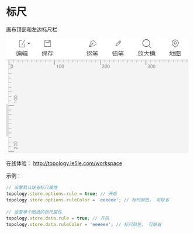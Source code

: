 # 标尺

画布顶部和左边标尺栏

![乐吾乐topology标尺](/img/rule.png)

在线体验： http://topology.le5le.com/workspace

示例：

```js
// 设置默认缺省标尺属性
topology.store.options.rule = true; // 开启
topology.store.options.ruleColor = 'eeeeee'; // 标尺颜色， 可缺省

// 设置单个图纸的标尺属性
topology.store.data.rule = true; // 开启
topology.store.data.ruleColor = 'eeeeee'; // 标尺颜色， 可缺省
```
